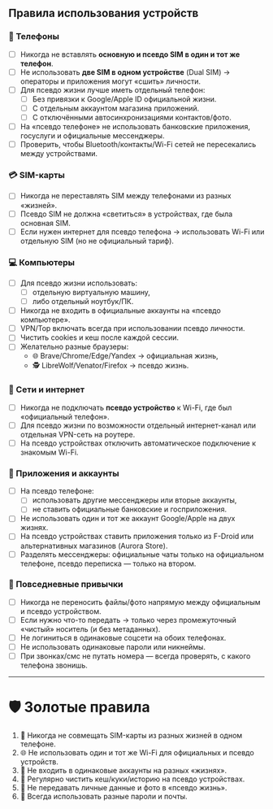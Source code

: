 ## Правила использования устройств
 
### 📱 Телефоны
- [ ] Никогда не вставлять **основную и псевдо SIM в один и тот же телефон**.
- [ ] Не использовать **две SIM в одном устройстве** (Dual SIM) → операторы и приложения могут «сшить» личности.
- [ ] Для псевдо жизни лучше иметь отдельный телефон:
  - [ ] Без привязки к Google/Apple ID официальной жизни.
  - [ ] С отдельным аккаунтом магазина приложений.
  - [ ] С отключёнными автосинхронизациями контактов/фото.
- [ ] На «псевдо телефоне» не использовать банковские приложения, госуслуги и официальные мессенджеры.
- [ ] Проверить, чтобы Bluetooth/контакты/Wi-Fi сетей не пересекались между устройствами.

### 💳 SIM-карты
- [ ] Никогда не переставлять SIM между телефонами из разных «жизней».
- [ ] Псевдо SIM не должна «светиться» в устройствах, где была основная SIM.
- [ ] Если нужен интернет для псевдо телефона → использовать Wi-Fi или отдельную SIM (но не официальный тариф).

### 💻 Компьютеры
- [ ] Для псевдо жизни использовать:
  - [ ] отдельную виртуальную машину,
  - [ ] либо отдельный ноутбук/ПК.
- [ ] Никогда не входить в официальные аккаунты на «псевдо компьютере».
- [ ] VPN/Тор включать всегда при использовании псевдо личности.
- [ ] Чистить cookies и кеш после каждой сессии.
- [ ] Желательно разные браузеры:  
  - 🌐 Brave/Chrome/Edge/Yandex → официальная жизнь, 
  - 🕵️ LibreWolf/Venator/Firefox → псевдо жизнь.

### 📶 Сети и интернет
- [ ] Никогда не подключать **псевдо устройство** к Wi-Fi, где был «официальный телефон».
- [ ] Для псевдо жизни по возможности отдельный интернет-канал или отдельная VPN-сеть на роутере.
- [ ] На псевдо устройствах отключить автоматическое подключение к знакомым Wi-Fi.

### 📲 Приложения и аккаунты
- [ ] На псевдо телефоне:
  - [ ] использовать другие мессенджеры или вторые аккаунты,
  - [ ] не ставить официальные банковские и госприложения.
- [ ] Не использовать один и тот же аккаунт Google/Apple на двух жизнях.
- [ ] На псевдо устройствах ставить приложения только из F-Droid или альтернативных магазинов (Aurora Store).
- [ ] Разделять мессенджеры: официальные чаты только на официальном телефоне, псевдо переписка — только на втором.

### 🔄 Повседневные привычки
- [ ] Никогда не переносить файлы/фото напрямую между официальным и псевдо устройством.
- [ ] Если нужно что-то передать → только через промежуточный «чистый» носитель (и без метаданных).
- [ ] Не логиниться в одинаковые соцсети на обоих телефонах.
- [ ] Не использовать одинаковые пароли или никнеймы.
- [ ] При звонках/смс не путать номера — всегда проверять, с какого телефона звонишь.

---

# 🛡 Золотые правила
1. 📵 Никогда не совмещать SIM-карты из разных жизней в одном телефоне.  
2. 🌐 Не использовать один и тот же Wi-Fi для официальных и псевдо устройств.  
3. 👤 Не входить в одинаковые аккаунты на разных «жизнях».  
4. 🧹 Регулярно чистить кеш/куки/историю на псевдо устройствах.  
5. 🛑 Не передавать личные данные и фото в «псевдо жизнь».  
6. 🔑 Всегда использовать разные пароли и почты.  
